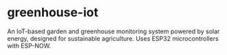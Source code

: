 # greenhouse-iot
An IoT-based garden and greenhouse monitoring system powered by solar energy, designed for sustainable agriculture. Uses ESP32 microcontrollers with ESP-NOW.
